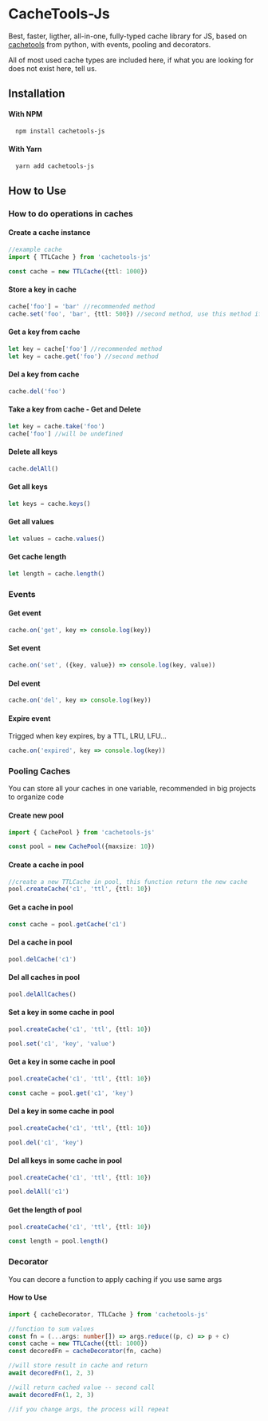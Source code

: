 
# CacheTools-Js

Best, faster, ligther, all-in-one, fully-typed cache library for JS, based on [cachetools](https://pypi.org/project/cachetools) from python, with events, pooling and decorators.

All of most used cache types are included here, if what you are looking for does not exist here, tell us.
## Installation

#### With NPM
```bash
  npm install cachetools-js
```

#### With Yarn
```bash
  yarn add cachetools-js
```
## How to Use

### How to do operations in caches

#### Create a cache instance
```typescript
//example cache
import { TTLCache } from 'cachetools-js'

const cache = new TTLCache({ttl: 1000})
```
#### Store a key in cache
```typescript
cache['foo'] = 'bar' //recommended method
cache.set('foo', 'bar', {ttl: 500}) //second method, use this method if you wanna pass custom options
```
#### Get a key from cache
```typescript
let key = cache['foo'] //recommended method
let key = cache.get('foo') //second method
```
#### Del a key from cache
```typescript
cache.del('foo')
```
#### Take a key from cache - Get and Delete
```typescript
let key = cache.take('foo')
cache['foo'] //will be undefined
```
#### Delete all keys
```typescript
cache.delAll()
```
#### Get all keys
```typescript
let keys = cache.keys()
```
#### Get all values
```typescript
let values = cache.values()
```
#### Get cache length
```typescript
let length = cache.length()
```

### Events

#### Get event
```typescript
cache.on('get', key => console.log(key))
```
#### Set event
```typescript
cache.on('set', ({key, value}) => console.log(key, value))
```
#### Del event
```typescript
cache.on('del', key => console.log(key))
```
#### Expire event
Trigged when key expires, by a TTL, LRU, LFU...
```typescript
cache.on('expired', key => console.log(key))
```

### Pooling Caches
You can store all your caches in one variable, recommended in big projects to organize code

#### Create new pool
```typescript
import { CachePool } from 'cachetools-js'

const pool = new CachePool({maxsize: 10})
```
#### Create a cache in pool
```typescript
//create a new TTLCache in pool, this function return the new cache
pool.createCache('c1', 'ttl', {ttl: 10})
```
#### Get a cache in pool
```typescript
const cache = pool.getCache('c1')
```
#### Del a cache in pool
```typescript
pool.delCache('c1')
```
#### Del all caches in pool
```typescript
pool.delAllCaches()
```
#### Set a key in some cache in pool
```typescript
pool.createCache('c1', 'ttl', {ttl: 10})

pool.set('c1', 'key', 'value')
```
#### Get a key in some cache in pool
```typescript
pool.createCache('c1', 'ttl', {ttl: 10})

const cache = pool.get('c1', 'key')
```
#### Del a key in some cache in pool
```typescript
pool.createCache('c1', 'ttl', {ttl: 10})

pool.del('c1', 'key')
```
#### Del all keys in some cache in pool
```typescript
pool.createCache('c1', 'ttl', {ttl: 10})

pool.delAll('c1')
```
#### Get the length of pool
```typescript
pool.createCache('c1', 'ttl', {ttl: 10})

const length = pool.length()
```

### Decorator
You can decore a function to apply caching if you use same args

#### How to Use
```typescript
import { cacheDecorator, TTLCache } from 'cachetools-js'

//function to sum values
const fn = (...args: number[]) => args.reduce((p, c) => p + c)
const cache = new TTLCache({ttl: 1000})
const decoredFn = cacheDecorator(fn, cache)

//will store result in cache and return
await decoredFn(1, 2, 3)

//will return cached value -- second call
await decoredFn(1, 2, 3)

//if you change args, the process will repeat
```
